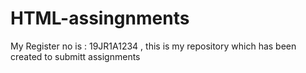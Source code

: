 # HTML-assingnments
My Register no is : 19JR1A1234 , this is my repository which has been created to submitt assignments
